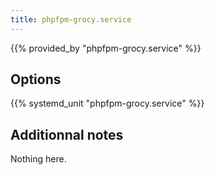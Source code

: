 ```yaml
---
title: phpfpm-grocy.service
---
```


{{% provided_by "phpfpm-grocy.service" %}}

## Options

{{% systemd_unit "phpfpm-grocy.service" %}}

## Additionnal notes

Nothing here.